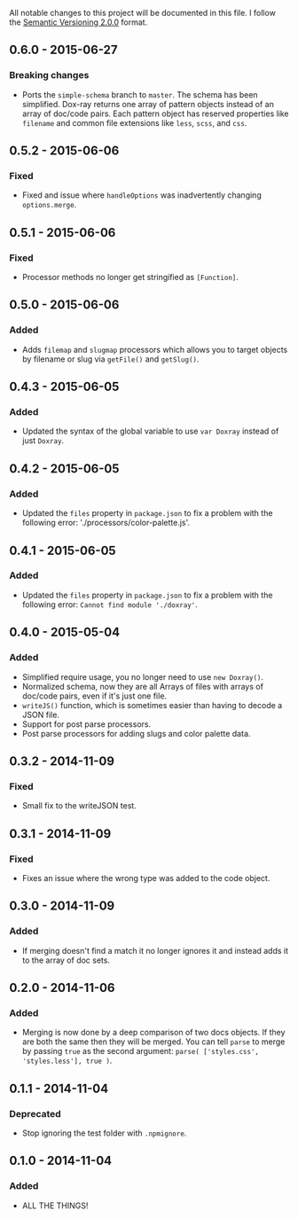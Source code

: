 All notable changes to this project will be documented in this file.
I follow the [Semantic Versioning 2.0.0](http://semver.org/) format.


## 0.6.0 - 2015-06-27

### Breaking changes
- Ports the `simple-schema` branch to `master`. The schema has been simplified.
  Dox-ray returns one array of pattern objects instead of an array of doc/code
  pairs. Each pattern object has reserved properties like `filename` and common
  file extensions like `less`, `scss`, and `css`.


## 0.5.2 - 2015-06-06

### Fixed
- Fixed and issue where `handleOptions` was inadvertently changing
  `options.merge`.


## 0.5.1 - 2015-06-06

### Fixed
- Processor methods no longer get stringified as `[Function]`.


## 0.5.0 - 2015-06-06

### Added
- Adds `filemap` and `slugmap` processors which allows you to target objects by
  filename or slug via `getFile()` and `getSlug()`.


## 0.4.3 - 2015-06-05

### Added
- Updated the syntax of the global variable to use `var Doxray` instead of just
  `Doxray`.


## 0.4.2 - 2015-06-05

### Added
- Updated the `files` property in `package.json` to fix a problem with the
  following error: './processors/color-palette.js'.


## 0.4.1 - 2015-06-05

### Added
- Updated the `files` property in `package.json` to fix a problem with the
  following error: `Cannot find module './doxray'`.


## 0.4.0 - 2015-05-04

### Added
- Simplified require usage, you no longer need to use `new Doxray()`.
- Normalized schema, now they are all Arrays of files with arrays of doc/code
  pairs, even if it's just one file.
- `writeJS()` function, which is sometimes easier than having to decode a JSON
  file.
- Support for post parse processors.
- Post parse processors for adding slugs and color palette data.


## 0.3.2 - 2014-11-09

### Fixed
- Small fix to the writeJSON test.


## 0.3.1 - 2014-11-09

### Fixed
- Fixes an issue where the wrong type was added to the code object.


## 0.3.0 - 2014-11-09

### Added
- If merging doesn't find a match it no longer ignores it and instead adds it
  to the array of doc sets.


## 0.2.0 - 2014-11-06

### Added
- Merging is now done by a deep comparison of two docs objects. If they are both
  the same then they will be merged. You can tell `parse` to merge by passing
  `true` as the second argument: `parse( ['styles.css', 'styles.less'], true )`.


## 0.1.1 - 2014-11-04

### Deprecated
- Stop ignoring the test folder with `.npmignore`.


## 0.1.0 - 2014-11-04

### Added
- ALL THE THINGS!

